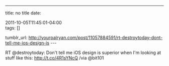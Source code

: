 ---
title: no title
date:

 2011-10-05T11:45:01-04:00  
tags:  []

tumblr_url:
http://yourpalryan.com/post/11057884591/rt-destroytoday-dont-tell-me-ios-design-is
\-\--

RT \@destroytoday: Don't tell me iOS design is superior when I'm looking
at stuff like this: <http://t.co/4R1sYNcQ> /via \@bit101
